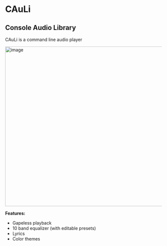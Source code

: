 # CAuLi #
## Console Audio Library ##
CAuLi is a command line audio player

<img width="969" height="512" alt="image" src="https://github.com/user-attachments/assets/8e199d47-ced0-4348-b174-7864215beccf" />

**Features:**

* Gapeless playback
* 10 band equalizer (with editable presets)
* Lyrics
* Color themes
